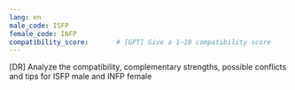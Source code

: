 ```yaml
---
lang: en
male_code: ISFP
female_code: INFP
compatibility_score:       # [GPT] Give a 1–10 compatibility score
---
```


[DR] Analyze the compatibility, complementary strengths, possible conflicts and tips for ISFP male and INFP female

